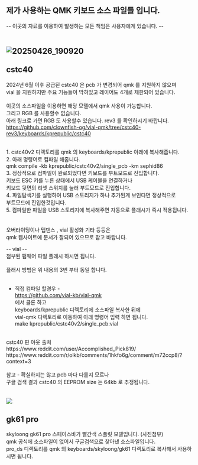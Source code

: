 제가 사용하는 QMK 키보드 소스 파일들 입니다.
--
-- 이곳의 자료를 이용하여 발생하는 모든 책임은 사용자에게 있습니다. -- 
<br>
<br>

![20250426_190920](https://github.com/user-attachments/assets/946bd8a9-b66d-4618-bdf0-c01fac5de286)
<br>
<br>
cstc40
--
2024년 6월 이후 공급된 cstc40 은 pcb 가 변경되어 qmk 를 지원하지 않으며<br>
vial 을 지원하지만 주요 기능들이 막혀있고 레이어도 4개로 제한되어 있습니다.<br>
<br>
이곳의 소스파일을 이용하면 해당 모델에서 qmk 사용이 가능합니다.<br>
그리고 RGB 를 사용할수 없습니다.<br>
아래 링크로 가면 RGB 도 사용할수 있습니다. rev3 를 확인하시기 바랍니다.<br> 
https://github.com/clownfish-og/vial-qmk/tree/cstc40-rev3/keyboards/kprepublic/cstc40
<br>

<br>
1. cstc40v2 디렉토리를 qmk 의 keyboards/kprepublic 아래에 복사해줍니다.<br>
2. 아래 명령어로 컴파일 해줍니다.<br>
   qmk compile -kb kprepublic/cstc40v2/single_pcb -km sephid86<br>
3. 정상적으로 컴파일이 완료되었다면 키보드를 부트모드로 진입합니다.<br>
   키보드 ESC 키를 누른 상태에서 USB 케이블을 연결하거나<br>
   키보드 뒷면의 리셋 스위치를 눌러 부트모드로 진입합니다.<br>
4. 파일탐색기를 실행하여 USB 스토리지가 하나 추가된게 보인다면 정상적으로<br>
   부트모드에 진입한것입니다.<br>
5. 컴파일한 파일을 USB 스토리지에 복사해주면 자동으로 플래시가 즉시 적용됩니다. <br>
<br><br>
오버라이딩이나 탭댄스 , vial 활성화 기타 등등은 <br>
qmk 웹사이트에 문서가 잘되어 있으므로 참고 바랍니다.<br>

-- vial --<br>
첨부된 펌웨어 파일 플래시 하시면 됩니다.<br>
<br>
플래시 방법은 위 내용의 3번 부터 동일 합니다.<br>
<br>
- 직접 컴파일 할경우 -<br>
https://github.com/vial-kb/vial-qmk<br>
에서 클론 하고<br>
keyboards/kprepublic 디렉토리에 소스파일 복사한 뒤에<br>
vial-qmk 디렉토리로 이동하여 아래 명령어 입력 하면 됩니다.<br>
make kprepublic/cstc40v2/single_pcb:vial<br>
<br>
cstc40 핀 아웃 출처 <br>
https://www.reddit.com/user/Accomplished_Pick819/<br>
https://www.reddit.com/r/olkb/comments/1hkfo6g/comment/m72ccp8/?context=3<br>
<br>
참고 - 확실하지는 않고 pcb 마다 다를지 모르나 <br>
구글 검색 결과 cstc40 의 EEPROM size 는 64kb 로 추정됩니다.<br>
<br>
<br>

<img src="https://github.com/user-attachments/assets/a7e9f4f1-db40-4354-9d6d-72f8d089b8fd">

gk61 pro
--
skyloong gk61 pro 스페이스바가 빨간색 스플릿 모델입니다. (사진첨부)<br>
qmk 공식에 소스파일이 없어서 구글검색으로 찾아낸 소스파일입니다.<br>
pro_ds 디렉토리를 qmk 의 keyboards/skyloong/gk61 디렉토리로 복사해서 사용하시면 됩니다.<br>
<br>
<br>

